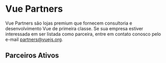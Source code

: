 # Vue Partners

Vue Partners são lojas premium que fornecem consultoria e desenvolvimento Vue de primeira classe. Se sua empresa estiver interessada em ser listada como parceira, entre em contato conosco pelo e-mail [partners@vuejs.org](mailto:partners@vuejs.org).

## Parceiros Ativos

<community-partners-index/>
